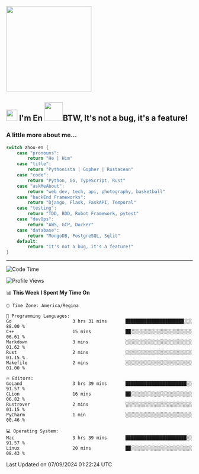 <img align='center' src="https://media.giphy.com/media/GP1TJJSV4Ys1r64q2A/giphy.gif" width="230">

<h2><img src="https://emojis.slackmojis.com/emojis/images/1531849430/4246/blob-sunglasses.gif?1531849430" width="30"/> I'm En <img src="https://media.giphy.com/media/12oufCB0MyZ1Go/giphy.gif" width="50">BTW, It's not a bug, it's a feature!</h2>


<!-- <img align='right' src="https://media.giphy.com/media/M9gbBd9nbDrOTu1Mqx/giphy.gif" width="230"> -->


### A little more about me... 
<!--
```javascript
const zhou-en = {
    pronouns: "He" | "Him",
    title: "Pythonista" | "Gopher" | "Rustacean",
    code: ["Python", "Go", "Rust", "TypeScript"],
    askMeAbout: ["web dev", "tech", "app dev", "photography"],
    technologies: {
        backEnd: {
            python: ["Django", "Flask", "FaskAPI"],
            go: []
        },
        scraping: ["selenium", "scrapy", "spider"],
        testing: ["Robot Framework"],
        devOps: ["AWS", "Docker", "GCP", "Nginx"],
        databases: ["mongo", "postgresql", "sqlite"],
        misc: ["Firebase", "Heroku"]
    },
    architecture: ["Event Driven Architecture", "Microservices"],
    currentFocus: ["Temporal", "Rust"],
    funFact: "It's not a bug, it's a feature!"
};
```
  -->

```go
switch zhou-en {
    case "pronouns":
        return "He | Him"
    case "title":
        return "Pythonista | Gopher | Rustacean"
    case "code":
        return "Python, Go, TypeScript, Rust"
    case "askMeAbout":
        return "web dev, tech, api, photography, basketball"
    case "backEnd Frameworks":
        return "Django, Flask, FaskAPI, Temporal"
    case "testing":
        return "TDD, BDD, Robot Framework, pytest"
    case "devOps":
        return "AWS, GCP, Docker"
    case "database":
        return "MongoDB, PostgreSQL, Sqlit"
    default:
        return "It's not a bug, it's a feature!"
}
```




---
<!--START_SECTION:waka-->
![Code Time](http://img.shields.io/badge/Code%20Time-1%2C687%20hrs%2052%20mins-blue)

![Profile Views](http://img.shields.io/badge/Profile%20Views-0-blue)

📊 **This Week I Spent My Time On** 

```text
🕑︎ Time Zone: America/Regina

💬 Programming Languages: 
Go                       3 hrs 31 mins       ██████████████████████░░░   88.00 % 
C++                      15 mins             ██░░░░░░░░░░░░░░░░░░░░░░░   06.61 % 
Markdown                 3 mins              ░░░░░░░░░░░░░░░░░░░░░░░░░   01.62 % 
Rust                     2 mins              ░░░░░░░░░░░░░░░░░░░░░░░░░   01.15 % 
Makefile                 2 mins              ░░░░░░░░░░░░░░░░░░░░░░░░░   01.00 % 

🔥 Editors: 
GoLand                   3 hrs 39 mins       ███████████████████████░░   91.57 % 
CLion                    16 mins             ██░░░░░░░░░░░░░░░░░░░░░░░   06.82 % 
Rustrover                2 mins              ░░░░░░░░░░░░░░░░░░░░░░░░░   01.15 % 
PyCharm                  1 min               ░░░░░░░░░░░░░░░░░░░░░░░░░   00.46 % 

💻 Operating System: 
Mac                      3 hrs 39 mins       ███████████████████████░░   91.57 % 
Linux                    20 mins             ██░░░░░░░░░░░░░░░░░░░░░░░   08.43 % 
```


 Last Updated on 07/09/2024 01:22:24 UTC
<!--END_SECTION:waka-->
